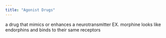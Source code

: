```yaml
---
title: "Agonist Drugs"
---
```

a drug that mimics or enhances a neurotransmitter
EX. morphine looks like endorphins and binds to their same receptors


